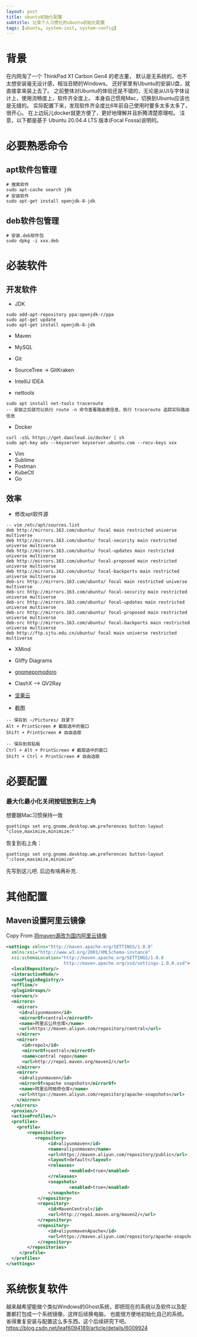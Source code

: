 ```yaml
---
layout: post
title: ubuntu初始化配置
subtitle: 记录个人习惯化的ubuntu初始化配置
tags: [ubuntu, system-init, system-config]
---
```


# 背景
在内网淘了一个 ThinkPad X1 Carbon Gen4 的老古董，
默认是无系统的，也不太想安装毫无设计感，相当丑陋的Windows。
还好家里有Ubuntu的安装U盘，就直接拿来装上去了。
之前整体对Ubuntu的体验还是不错的，无论是从UI与字体设计上，使用流畅度上，软件齐全度上。
本身自己惯用Mac，切换到Ubuntu应该也是无缝的。
实际配置下来，发现软件齐全度比6年前自己使用时要多太多太多了，很开心。
在上边玩儿docker就更方便了，更好地理解并且折腾清楚原理啦。
注意，以下都是基于 Ubuntu 20.04.4 LTS 版本(Focal Fossa)说明的。

# 必要熟悉命令
## apt软件包管理
```shell
# 搜索软件
sudo apt-cache search jdk
# 安装软件
sudo apt-get install openjdk-8-jdk
```

## deb软件包管理
```shell
# 安装.deb软件包
sudo dpkg -i xxx.deb
```


# 必装软件
## 开发软件
* JDK
```shell
sudo add-apt-repository ppa:openjdk-r/ppa
sudo apt-get update
sudo apt-get install openjdk-8-jdk
```

* Maven

* MySQL


* Git

* SourceTree -> GitKraken

* IntelliJ IDEA

* nettools

```shell
sudo apt install net-tools traceroute
-- 安装之后就可以执行 route -n 命令查看路由表信息，执行 traceroute 追踪实际路由信息
```

* Docker
```shell
curl -sSL https://get.daocloud.io/docker | sh
sudo apt-key adv --keyserver keyserver.ubuntu.com --recv-keys xxx
```
* Vim
* Sublime
* Postman
* KubeCtl
* Go


## 效率

* 修改apt软件源

```shell
-- vim /etc/apt/sources.list
deb http://mirrors.163.com/ubuntu/ focal main restricted universe multiverse
deb http://mirrors.163.com/ubuntu/ focal-security main restricted universe multiverse
deb http://mirrors.163.com/ubuntu/ focal-updates main restricted universe multiverse
deb http://mirrors.163.com/ubuntu/ focal-proposed main restricted universe multiverse
deb http://mirrors.163.com/ubuntu/ focal-backports main restricted universe multiverse
deb-src http://mirrors.163.com/ubuntu/ focal main restricted universe multiverse
deb-src http://mirrors.163.com/ubuntu/ focal-security main restricted universe multiverse
deb-src http://mirrors.163.com/ubuntu/ focal-updates main restricted universe multiverse
deb-src http://mirrors.163.com/ubuntu/ focal-proposed main restricted universe multiverse
deb-src http://mirrors.163.com/ubuntu/ focal-backports main restricted universe multiverse
deb http://ftp.sjtu.edu.cn/ubuntu/ focal main universe restricted multiverse
```

* XMind
* Gliffy Diagrams
* [gnomepomodoro](https://gnomepomodoro.org/)
* ClashX --> QV2Ray
* [坚果云](https://www.jianguoyun.com/s/downloads/linux)

* 截图

```
-- 保存到 ~/Pictures/ 目录下
Alt + PrintScreen # 截取选中的窗口
Shift + PrintScreen # 自由选取

-- 保存到剪贴板
Ctrl + Alt + PrintScreen # 截取选中的窗口
Shift + Ctrl + PrintScreen # 自由选取
```

# 必要配置

### 最大化最小化关闭按钮放到左上角
想要跟Mac习惯保持一致
```shell
gsettings set org.gnome.desktop.wm.preferences button-layout "close,maximize,minimize:"
```
恢复到右上角：
```shell
gsettings set org.gnome.desktop.wm.preferences button-layout ":close,maximize,minimize"
```

先写到这儿吧. 后边有啥再补充.

# 其他配置


## Maven设置阿里云镜像
Copy From [将maven源改为国内阿里云镜像](https://zhuanlan.zhihu.com/p/71998219)

```xml
<settings xmlns="http://maven.apache.org/SETTINGS/1.0.0"
  xmlns:xsi="http://www.w3.org/2001/XMLSchema-instance"
  xsi:schemaLocation="http://maven.apache.org/SETTINGS/1.0.0
                      http://maven.apache.org/xsd/settings-1.0.0.xsd">
  <localRepository/>
  <interactiveMode/>
  <usePluginRegistry/>
  <offline/>
  <pluginGroups/>
  <servers/>
  <mirrors>
    <mirror>
     <id>aliyunmaven</id>
     <mirrorOf>central</mirrorOf>
     <name>阿里云公共仓库</name>
     <url>https://maven.aliyun.com/repository/central</url>
    </mirror>
    <mirror>
      <id>repo1</id>
      <mirrorOf>central</mirrorOf>
      <name>central repo</name>
      <url>http://repo1.maven.org/maven2/</url>
    </mirror>
    <mirror>
     <id>aliyunmaven</id>
     <mirrorOf>apache snapshots</mirrorOf>
     <name>阿里云阿帕奇仓库</name>
     <url>https://maven.aliyun.com/repository/apache-snapshots</url>
    </mirror>
  </mirrors>
  <proxies/>
  <activeProfiles/>
  <profiles>
    <profile>  
        <repositories>
           <repository>
                <id>aliyunmaven</id>
                <name>aliyunmaven</name>
                <url>https://maven.aliyun.com/repository/public</url>
                <layout>default</layout>
                <releases>
                        <enabled>true</enabled>
                </releases>
                <snapshots>
                        <enabled>true</enabled>
                </snapshots>
            </repository>
            <repository>
                <id>MavenCentral</id>
                <url>http://repo1.maven.org/maven2/</url>
            </repository>
            <repository>
                <id>aliyunmavenApache</id>
                <url>https://maven.aliyun.com/repository/apache-snapshots</url>
            </repository>
        </repositories>             
     </profile>
  </profiles>
</settings>
```



# 系统恢复软件
越来越希望能做个类似Windows的Ghost系统，即把现在的系统以及软件以及配置都打包成一个系统镜像，这样后续换电脑，
也能很方便地初始化自己的系统。省得重复安装与配置这么多东西。这个后续研究下吧。
https://blog.csdn.net/leaf6094189/article/details/6009924